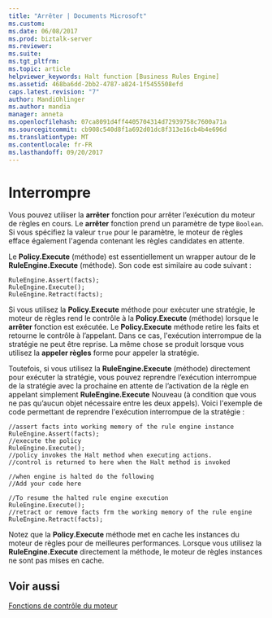 ```yaml
---
title: "Arrêter | Documents Microsoft"
ms.custom: 
ms.date: 06/08/2017
ms.prod: biztalk-server
ms.reviewer: 
ms.suite: 
ms.tgt_pltfrm: 
ms.topic: article
helpviewer_keywords: Halt function [Business Rules Engine]
ms.assetid: 468ba6dd-2bb2-4787-a824-1f5455508efd
caps.latest.revision: "7"
author: MandiOhlinger
ms.author: mandia
manager: anneta
ms.openlocfilehash: 07ca8091d4ff4405704314d72939758c7600a71a
ms.sourcegitcommit: cb908c540d8f1a692d01dc8f313e16cb4b4e696d
ms.translationtype: MT
ms.contentlocale: fr-FR
ms.lasthandoff: 09/20/2017
---
```

# <a name="halt"></a>Interrompre
Vous pouvez utiliser la **arrêter** fonction pour arrêter l’exécution du moteur de règles en cours. Le **arrêter** fonction prend un paramètre de type `Boolean`. Si vous spécifiez la valeur `true` pour le paramètre, le moteur de règles efface également l'agenda contenant les règles candidates en attente.  
  
 Le **Policy.Execute** (méthode) est essentiellement un wrapper autour de le **RuleEngine.Execute** (méthode). Son code est similaire au code suivant :  
  
```  
RuleEngine.Assert(facts);   
RuleEngine.Execute();   
RuleEngine.Retract(facts);  
```  
  
 Si vous utilisez la **Policy.Execute** méthode pour exécuter une stratégie, le moteur de règles rend le contrôle à la **Policy.Execute** (méthode) lorsque le **arrêter** fonction est exécutée. Le **Policy.Execute** méthode retire les faits et retourne le contrôle à l’appelant. Dans ce cas, l'exécution interrompue de la stratégie ne peut être reprise. La même chose se produit lorsque vous utilisez la **appeler règles** forme pour appeler la stratégie.  
  
 Toutefois, si vous utilisez la **RuleEngine.Execute** (méthode) directement pour exécuter la stratégie, vous pouvez reprendre l’exécution interrompue de la stratégie avec la prochaine en attente de l’activation de la règle en appelant simplement **RuleEngine.Execute** Nouveau (à condition que vous ne pas qu’aucun objet nécessaire entre les deux appels). Voici l'exemple de code permettant de reprendre l'exécution interrompue de la stratégie :  
  
```  
//assert facts into working memory of the rule engine instance  
RuleEngine.Assert(facts);   
//execute the policy  
RuleEngine.Execute();   
//policy invokes the Halt method when executing actions.   
//control is returned to here when the Halt method is invoked  
  
//when engine is halted do the following  
//Add your code here  
  
//To resume the halted rule engine execution  
RuleEngine.Execute();  
//retract or remove facts frm the working memory of the rule engine  
RuleEngine.Retract(facts);  
```  
  
 Notez que la **Policy.Execute** méthode met en cache les instances du moteur de règles pour de meilleures performances. Lorsque vous utilisez la **RuleEngine.Execute** directement la méthode, le moteur de règles instances ne sont pas mises en cache.  
  
## <a name="see-also"></a>Voir aussi  
 [Fonctions de contrôle du moteur](../core/engine-control-functions.md)